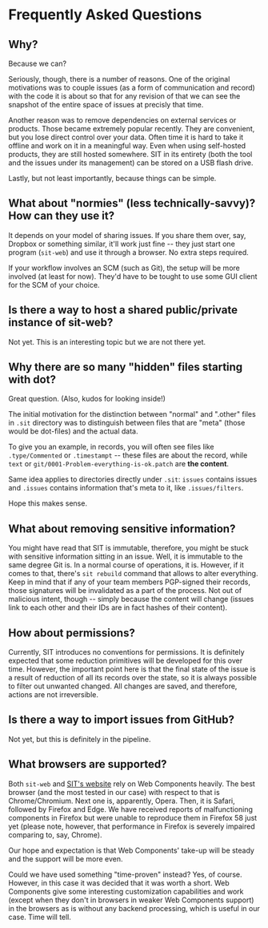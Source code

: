 # Frequently Asked Questions

## Why?

Because we can?

Seriously, though, there is a number of reasons. One of the original
motivations was to couple issues (as a form of communication
and record) with the code it is about so that for any revision
of that we can see the snapshot of the entire space of issues
at precisly that time.

Another reason was to remove dependencies on external services or products. 
Those became extremely popular recently. They are convenient, but
you lose direct control over your data. Often time it is hard
to take it offline and work on it in a meaningful way. Even when
using self-hosted products, they are still hosted somewhere. SIT
in its entirety (both the tool and the issues under its management)
can be stored on a USB flash drive.

Lastly, but not least importantly, because things can be simple.

## What about "normies" (less technically-savvy)? How can they use it?

It depends on your model of sharing issues. If you share them over, say,
Dropbox or something similar, it'll work just fine -- they just start
one program (`sit-web`) and use it through a browser. No extra steps
required.

If your workflow involves an SCM (such as Git), the setup will be
more involved (at least for now). They'd have to be tought to use
some GUI client for the SCM of your choice.

## Is there a way to host a shared public/private instance of sit-web?

Not yet. This is an interesting topic but we are not there yet.

## Why there are so many "hidden" files starting with dot?

Great question. (Also, kudos for looking inside!)

The initial motivation for the distinction between "normal" and
".other" files in `.sit` directory was to distinguish between
files that are "meta" (those would be dot-files) and the actual data.

To give you an example, in records, you will often see files like
`.type/Commented` or `.timestampt` -- these files are about the record,
while `text` or `git/0001-Problem-everything-is-ok.patch` are **the content**.

Same idea applies to directories directly under `.sit`: `issues` contains issues
and `.issues` contains information that's meta to it, like `.issues/filters`.

Hope this makes sense.

## What about removing sensitive information?

You might have read that SIT is immutable, therefore, you might
be stuck with sensitive information sitting in an issue. Well,
it is immutable to the same degree Git is. In a normal course
of operations, it is. However, if it comes to that, there's
`sit rebuild` command that allows to alter everything. Keep in mind
that if any of your team members PGP-signed their records, those
signatures will be invalidated as a part of the process. Not out
of malicious intent, though -- simply because the content
will change (issues link to each other and their IDs are in fact
hashes of their content).

## How about permissions?

Currently, SIT introduces no conventions for permissions. It is
definitely expected that some reduction primitives will be developed
for this over time. However, the important point here is that
the final state of the issue is a result of reduction of all
its records over the state, so it is always possible to filter out
unwanted changed. All changes are saved, and therefore, actions
are not irreversible. 

## Is there a way to import issues from GitHub?

Not yet, but this is definitely in the pipeline.

## What browsers are supported?

Both `sit-web` and [SIT's website](http://sit-it.org) rely on Web Components
heavily. The best browser (and the most tested in our case) with respect
to that is Chrome/Chromium. Next one is, apparently, Opera. Then, it is
Safari, followed by Firefox and Edge. We have received reports of malfunctioning
components in Firefox but were unable to reproduce them in Firefox 58 just yet
(please note, however, that performance in Firefox is severely impaired comparing
to, say, Chrome). 

Our hope and expectation is that Web Components' take-up will be steady and
the support will be more even.

Could we have used something "time-proven" instead? Yes, of course. However,
in this case it was decided that it was worth a short. Web Components give
some interesting customization capabilities and work (except when they don't
in browsers in weaker Web Components support) in the browsers as is
without any backend processing, which is useful in our case. Time will tell.

